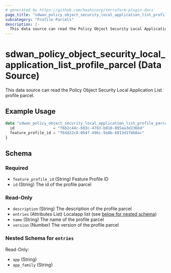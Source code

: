 ```yaml
---
# generated by https://github.com/hashicorp/terraform-plugin-docs
page_title: "sdwan_policy_object_security_local_application_list_profile_parcel Data Source - terraform-provider-sdwan"
subcategory: "Profile Parcels"
description: |-
  This data source can read the Policy Object Security Local Application List profile parcel.
---
```


# sdwan_policy_object_security_local_application_list_profile_parcel (Data Source)

This data source can read the Policy Object Security Local Application List profile parcel.

## Example Usage

```terraform
data "sdwan_policy_object_security_local_application_list_profile_parcel" "example" {
  id                 = "f6b2c44c-693c-4763-b010-895aa3d236bd"
  feature_profile_id = "f6dd22c8-0b4f-496c-9a0b-6813d1f8b8ac"
}
```

<!-- schema generated by tfplugindocs -->
## Schema

### Required

- `feature_profile_id` (String) Feature Profile ID
- `id` (String) The id of the profile parcel

### Read-Only

- `description` (String) The description of the profile parcel
- `entries` (Attributes List) Localapp list (see [below for nested schema](#nestedatt--entries))
- `name` (String) The name of the profile parcel
- `version` (Number) The version of the profile parcel

<a id="nestedatt--entries"></a>
### Nested Schema for `entries`

Read-Only:

- `app` (String)
- `app_family` (String)
